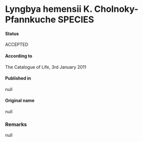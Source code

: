 # Lyngbya hemensii K. Cholnoky-Pfannkuche SPECIES

#### Status
ACCEPTED

#### According to
The Catalogue of Life, 3rd January 2011

#### Published in
null

#### Original name
null

### Remarks
null